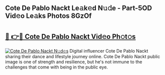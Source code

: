 ## Cote De Pablo Nackt Le𝚊k𝚎d N𝚞𝚍e - Part-5OD Vid𝚎o Le𝚊ks Photos 8GzOf

# <h2><a href="http://fb7vo6.evod.top/?m=Cote+De+Pablo+Nackt">🔗 👉🔴 Cote De Pablo Nackt Vid𝚎o Ph𝚘t𝚘s</a></h2>

[![Cote De Pablo Nackt N𝚞d𝚎s](https://i.imgur.com/8V9OHl7.gif)](http://fb7vo6.evod.top/?m=Cote+De+Pablo+Nackt)
Digital influencer Cote De Pablo Nackt sharing their dance and lifestyle journey online. Cote De Pablo Nackt public image is one of strength and resilience, but he's not immune to the challenges that come with being in the public eye. 
